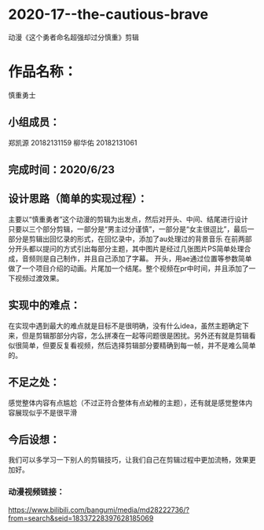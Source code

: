 # 2020-17--the-cautious-brave
动漫《这个勇者命名超强却过分慎重》剪辑

# 作品名称：
  慎重勇士
  
## 小组成员：
  郑凯源 20182131159
  柳华佑 20182131061
  
## 完成时间：2020/6/23

## 设计思路（简单的实现过程）：
  主要以“慎重勇者”这个动漫的剪辑为出发点，然后对开头、中间、结尾进行设计
只要以三个部分剪辑，一部分是“男主过分谨慎”，一部分是“女主很逗比”，最后一部分是剪辑出回忆录的形式，在回忆录中，添加了au处理过的背景音乐
在前两部分开头都以提问的方式引出每部分主题，其中图片是经过几张图片PS简单处理合成，音频则是自己制作，并且自己添加了字幕。
开头，用ae通过位置等参数简单做了一个项目介绍的动画。片尾加一个结尾。整个视频在pr中时间，并且添加了一下视频过渡效果。

## 实现中的难点：
  在实现中遇到最大的难点就是目标不是很明确，没有什么idea，虽然主题确定下来，但是剪辑那部分内容，怎么拼凑在一起等问题很是困扰。另外还有就是剪辑看似很简单，但要反复看视频，然后选择剪辑部分要精确到每一帧，并不是难么简单的。

## 不足之处：
  感觉整体内容有点尴尬（不过正符合整体有点幼稚的主题），还有就是感觉整体内容展现似乎不是很平滑

## 今后设想：
  我们可以多学习一下别人的剪辑技巧，让我们自己在剪辑过程中更加流畅，效果更加好。
  
### 动漫视频链接：
https://www.bilibili.com/bangumi/media/md28222736/?from=search&seid=18337228397628185069
